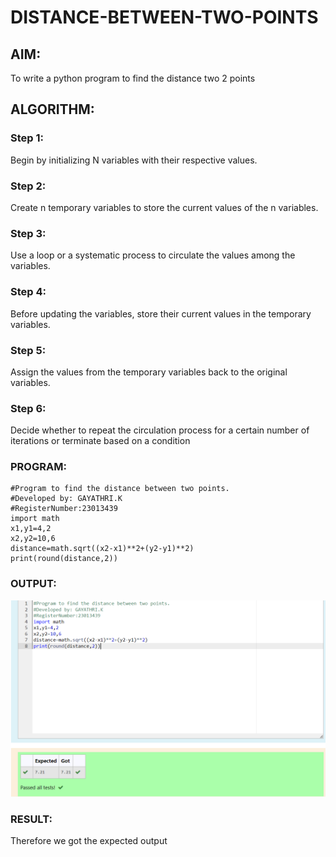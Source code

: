 # DISTANCE-BETWEEN-TWO-POINTS

## AIM:
To write a python program to find the distance two 2 points
## ALGORITHM:
### Step 1: 

Begin by initializing N variables with their respective values.

### Step 2: 

Create n temporary variables to store the current values of the n variables.

### Step 3: 
Use a loop or a systematic process to circulate the values among the variables.

### Step 4: 

Before updating the variables, store their current values in the temporary variables.

### Step 5: 

Assign the values from the temporary variables back to the original variables.

### Step 6: 

Decide whether to repeat the circulation process for a certain number of iterations or terminate based on a condition
### PROGRAM:
``````
#Program to find the distance between two points.
#Developed by: GAYATHRI.K
#RegisterNumber:23013439
import math
x1,y1=4,2
x2,y2=10,6
distance=math.sqrt((x2-x1)**2+(y2-y1)**2)
print(round(distance,2))
``````


### OUTPUT:
![Alt text](<Screenshot 2023-11-29 101214.png>)


### RESULT:
Therefore we got the expected output
